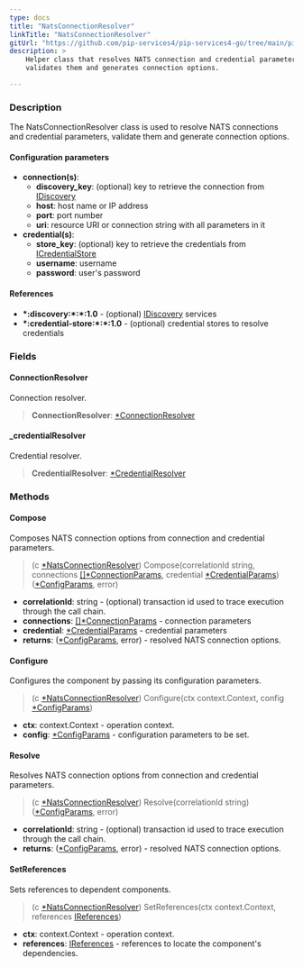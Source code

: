 ```yaml
---
type: docs
title: "NatsConnectionResolver"
linkTitle: "NatsConnectionResolver"
gitUrl: "https://github.com/pip-services4/pip-services4-go/tree/main/pip-services4-nats-go"
description: >
    Helper class that resolves NATS connection and credential parameters, 
    validates them and generates connection options.

---
```


### Description

The NatsConnectionResolver class is used to resolve NATS connections and credential parameters, validate them and generate connection options.

#### Configuration parameters

- **connection(s)**:
    - **discovery_key**: (optional) key to retrieve the connection from [IDiscovery](../../../config/connect/idiscovery)
    - **host**: host name or IP address
    - **port**: port number
    - **uri**: resource URI or connection string with all parameters in it
- **credential(s)**:
    - **store_key**: (optional) key to retrieve the credentials from [ICredentialStore](../../../config/auth/icredential_store)
    - **username**: username
    - **password**: user's password

#### References

- **\*:discovery:\*:\*:1.0** - (optional) [IDiscovery](../../../config/connect/idiscovery) services
- **\*:credential-store:\*:\*:1.0** - (optional) credential stores to resolve credentials



### Fields

<span class="hide-title-link">

#### ConnectionResolver
Connection resolver.
> **ConnectionResolver**: [*ConnectionResolver](../../../config/connect/connection_resolver)

#### _credentialResolver
Credential resolver.
> **CredentialResolver**: [*CredentialResolver](../../../config/auth/credential_resolver)

</span>


### Methods

#### Compose
Composes NATS connection options from connection and credential parameters.

> (c [*NatsConnectionResolver]()) Compose(correlationId string, connections [[]*ConnectionParams](../../../config/connect/connection_params), credential [*CredentialParams](../../../config/auth/credential_params)) ([*ConfigParams](../../../components/config/config_params), error)

- **correlationId**: string - (optional) transaction id used to trace execution through the call chain.
- **connections**: [[]*ConnectionParams](../../../config/connect/connection_params) - connection parameters
- **credential**: [*CredentialParams](../../../config/auth/credential_params) - credential parameters
- **returns**: ([*ConfigParams](../../../components/config/config_params), error) - resolved NATS connection options.


#### Configure
Configures the component by passing its configuration parameters.

> (c [*NatsConnectionResolver]()) Configure(ctx context.Context, config [*ConfigParams](../../../components/config/config_params))

- **ctx**: context.Context - operation context.
- **config**: [*ConfigParams](../../../components/config/config_params) - configuration parameters to be set.


#### Resolve
Resolves NATS connection options from connection and credential parameters.

> (c [*NatsConnectionResolver]()) Resolve(correlationId string) ([*ConfigParams](../../../components/config/config_params), error)

- **correlationId**: string - (optional) transaction id used to trace execution through the call chain.
- **returns**: ([*ConfigParams](../../../components/config/config_params), error) - resolved NATS connection options.


#### SetReferences
Sets references to dependent components.

> (c [*NatsConnectionResolver]()) SetReferences(ctx context.Context, references [IReferences](../../../components/refer/ireferences))

- **ctx**: context.Context - operation context.
- **references**: [IReferences](../../../components/refer/ireferences) - references to locate the component's dependencies.

